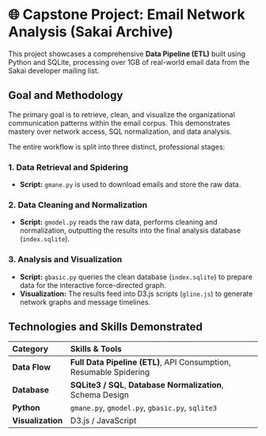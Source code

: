 # 🌐 Capstone Project: Email Network Analysis (Sakai Archive)

This project showcases a comprehensive **Data Pipeline (ETL)** built using Python and SQLite, processing over 1GB of real-world email data from the Sakai developer mailing list.

## Goal and Methodology

The primary goal is to retrieve, clean, and visualize the organizational communication patterns within the email corpus. This demonstrates mastery over network access, SQL normalization, and data analysis.

The entire workflow is split into three distinct, professional stages:

### 1. Data Retrieval and Spidering
* **Script:** `gmane.py` is used to download emails and store the raw data.

### 2. Data Cleaning and Normalization
* **Script:** `gmodel.py` reads the raw data, performs cleaning and normalization, outputting the results into the final analysis database (`index.sqlite`).

### 3. Analysis and Visualization
* **Script:** `gbasic.py` queries the clean database (`index.sqlite`) to prepare data for the interactive force-directed graph.
* **Visualization:** The results feed into D3.js scripts (`gline.js`) to generate network graphs and message timelines.

## Technologies and Skills Demonstrated

| Category | Skills & Tools |
| :--- | :--- |
| **Data Flow** | **Full Data Pipeline (ETL)**, API Consumption, Resumable Spidering |
| **Database** | **SQLite3 / SQL**, **Database Normalization**, Schema Design |
| **Python** | `gmane.py`, `gmodel.py`, `gbasic.py`, `sqlite3` |
| **Visualization** | D3.js / JavaScript |

